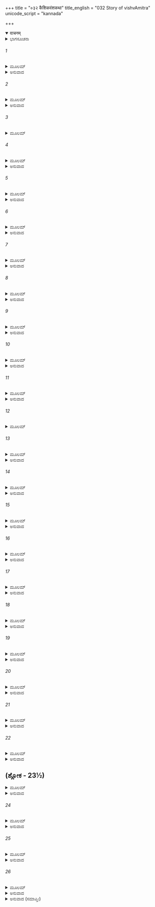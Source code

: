 +++
title = "०३२ कैशिकवंशकथा"
title_english = "032 Story of vishvAmitra"
unicode_script = "kannada"

+++
<details open><summary>वाचनम्</summary>

<div class="audioEmbed"  caption="श्रीराम-हरिसीताराममूर्ति-घनपाठिभ्यां वचनम्" src="https://archive.org/download/Ramayana-recitation-Sriram-harisItArAmamUrti-Ghanapaati-v2/Kanda_1/Kanda_1_BK-032-Koushika_Vamsha_Katha.mp3"></div>
</details>



<details><summary>ಭಾಗಸೂಚನಾ</summary>

ಬ್ರಹ್ಮಪುತ್ರ ಕುಶನ ನಾಲ್ಕು ಮಕ್ಕಳ ವರ್ಣನೆ, ಶೋಣಾನದಿಯ ತೀರ ಪ್ರದೇಶಕ್ಕೆ ವಸುಭೂಮಿ ಎಂದು ಹೆಸರು ಬರಲು ಕಾರಣ, ವಾಯುವಿನ ಕೋಪದಿಂದ ಕುಶನಾಭನ ನೂರು ಕನ್ಯೆಯರು ಕುಬ್ಜರಾದುದು
</details>

###### 1


<details><summary>ಮೂಲಮ್</summary>

ಬ್ರಹ್ಮಯೋನಿರ್ಮಹಾನಾಸೀತ್ ಕುಶೋ ನಾಮ ಮಹಾತಪಾಃ ।  
ಅಕ್ಲಿಷ್ಟವ್ರತಧರ್ಮಜ್ಞಃ ಸಜ್ಜನಪ್ರತಿಪೂಜಕಃ ॥
</details>

<details><summary>ಅನುವಾದ</summary>

ವಿಶ್ವಾಮಿತ್ರರು ಹೇಳುತ್ತಾರೆ - ಶ್ರೀರಾಮಾ! ಹಿಂದೆ ಬ್ರಹ್ಮದೇವರ ಪುತ್ರನಾದ ಕುಶನೆಂಬ ಮಹಾತಪಸ್ವೀ ಪ್ರಸಿದ್ಧ ರಾಜನೊಬ್ಬನಿದ್ದನು. ಅವನು ವ್ರತನಿಷ್ಠನೂ, ಧರ್ಮಜ್ಞನೂ ಆಗಿದ್ದನು. ಧರ್ಮಾತ್ಮರನ್ನೂ, ಮಹಾತ್ಮರನ್ನೂ ಸದಾ ಆದರಿಸುತ್ತಾ ಸತ್ಕರಿಸುತ್ತಿದ್ದನು.॥1॥
</details>

###### 2


<details><summary>ಮೂಲಮ್</summary>

ಸ ಮಹಾತ್ಮಾ ಕುಲೀನಾಯಾಂ ಯುಕ್ತಾಯಾಂ ಸುಮಹಾಬಲಾನ್ ।  
ವೈದರ್ಭ್ಯಾಂ ಜನಯಾಮಾಸ ಚತುರಃ ಸದೃಶಾನ್ಸುತಾನ್ ॥
</details>

<details><summary>ಅನುವಾದ</summary>

ಸತ್ಕುಲ ಪ್ರಸೂತೆಯಾದ ವಿದರ್ಭ ರಾಜಕುಮಾರಿ ವೈದರ್ಭಿ ಎಂಬ ಭಾರ್ಯೆಯಲ್ಲಿ ಮಹಾತ್ಮನಾದ ನರೇಶನು ತನಗೆ ಅನುರೂಪರಾದ ನಾಲ್ಕು ಪುತ್ರರನ್ನು ಪಡೆದನು.॥2॥
</details>

###### 3


<details><summary>ಮೂಲಮ್</summary>

ಕುಶಾಬಂ ಕುಶನಾಭಂ ಚ ಅಸೂರ್ತರಜಸಂ ವಸುಮ್ ।  
ದೀಪ್ತಿಯುಕ್ತಾನ್ಮಹೋತ್ಸಾಹಾನ್ ಕ್ಷತ್ರಧರ್ಮಚಿಕೀರ್ಷಯಾ ॥
</details>

###### 4


<details><summary>ಮೂಲಮ್</summary>

ತಾನುವಾಚ ಕುಶಃ ಪುತ್ರಾನ್ ಧರ್ಮಿಷ್ಠಾನ್ಸತ್ಯವಾದಿನಃ ।  
ಕ್ರಿಯತಾಂ ಪಾಲನಂ ಪುತ್ರಾ ಧರ್ಮಂ ಪ್ರಾಪ್ಸ್ಯಥ ಪುಷ್ಕಲಮ್ ॥
</details>

<details><summary>ಅನುವಾದ</summary>

ಕುಶಾಂಬ, ಕುಶನಾಭ, ಅಮೂರ್ತರಜಸ ಹಾಗೂ ವಸು ಎಂಬ ಈ ನಾಲ್ವರು ತೇಜಸ್ವಿಗಳೂ, ಮಹಾ ಉತ್ಸಾಹಿಗಳೂ ಆಗಿದ್ದರು. ರಾಜಾ ಕುಶನು ಪ್ರಜಾರಕ್ಷಣ ರೂಪೀ, ಕ್ಷಾತ್ರಧರ್ಮ ಪಾಲಿಸುವ ಇಚ್ಛೆಯಿಂದ ತನ್ನ ಧರ್ಮಿಷ್ಠರೂ ಸತ್ಯವಾದಿಗಳೂ ಆದ ಪುತ್ರರಲ್ಲಿ - ಮಕ್ಕಳಿರಾ! ಪ್ರಜೆಯನ್ನು ಪಾಲಿಸಿರಿ, ಇದರಿಂದ ನಿಮಗೆ ಧರ್ಮದ ಪೂರ್ಣಫಲ ಸಿಗುವುದು ಎಂದು ಹೇಳಿದರು.॥3-4॥
</details>

###### 5


<details><summary>ಮೂಲಮ್</summary>

ಕುಶಸ್ಯ ವಚನಂ ಶ್ರುತ್ವಾ ಚತ್ವಾರೋ ಲೋಕಸತ್ತಮಾಃ ।  
ನಿವೇಶಂ ಚಕ್ರಿರೇ ಸರ್ವೇ ಪುರಾಣಾಂ ನೃವರಾಸ್ತದಾ ॥
</details>

<details><summary>ಅನುವಾದ</summary>

ತನ್ನ ಪಿತನಾದ ಮಹಾರಾಜಾ ಕುಶನ ಈ ಮಾತನ್ನು ಕೇಳಿ ಲೋಕೋತ್ತರರಾದ ಆ ನಾಲ್ವರು ನರಶ್ರೇಷ್ಠ ರಾಜಕುಮಾರರು ಆಗ ತಮ-ತಮಗಾಗಿ ಬೇರೆ ಬೇರೆ ನಗರಗಳನ್ನು ನಿರ್ಮಿಸಿಕೊಂಡರು.॥5॥
</details>

###### 6


<details><summary>ಮೂಲಮ್</summary>

ಕುಶಾಂಬಸ್ತು ಮಹಾತೇಜಾಃ ಕೌಶಾಂಬೀಮಕರೋತ್ಪುರೀಮ್ ।  
ಕುಶನಾಭಸ್ತು ಧರ್ಮಾತ್ಮಾ ಪುರಂ ಚಕ್ರೇ ಮಹೋದಯಮ್ ॥
</details>

<details><summary>ಅನುವಾದ</summary>

ಮಹಾತೇಜಸ್ವೀ ಕುಶಾಂಬನು ‘ಕೌಶಾಂಬಿ’ ಎಂಬ ಪುರವನ್ನು ನೆಲೆಗೊಳಿಸಿದನು. (ಅದನ್ನು ಇಂದು ‘ಕೋಸಲ’ ಎಂದು ಹೇಳುತ್ತಾರೆ.) ಧರ್ಮಾತ್ಮಾ ಕುಶನಾಭನು ‘ಮಹೋದಯ’ ಎಂಬ ನಗರವನ್ನು ನಿರ್ಮಾಣ ಮಾಡಿದನು.॥6॥
</details>

###### 7


<details><summary>ಮೂಲಮ್</summary>

ಅಸೂರ್ತರಜಸೋ ನಾಮ ಧರ್ಮಾರಣ್ಯಂ ಮಹಾಮತಿಃ ।  
ಚಕ್ರೇ ಪುರವರಂ ರಾಜಾ ವಸುನಾಮ ಗಿರಿವ್ರಜಮ್ ॥
</details>

<details><summary>ಅನುವಾದ</summary>

ಪರಮ ಬುದ್ಧಿವಂತನಾದ ಅಮೂರ್ತ ರಜಸ್ಸನು ‘ಧರ್ಮಾರಣ್ಯ’ ಎಂಬ ಒಂದು ಶ್ರೇಷ್ಠನಗರವನ್ನು ನೆಲೆಗೊಳಿಸಿದನು ಹಾಗೂ ವಸುವು ‘ಗಿರಿವ್ರಜ’ ಎಂಬ ನಗರವನ್ನು ಸ್ಥಾಪಿಸಿದನು.॥7॥
</details>

###### 8


<details><summary>ಮೂಲಮ್</summary>

ಏಷಾ ವಸುಮತೀ ನಾಮ ವಸೋಸ್ತಸ್ಯ ಮಹಾತ್ಮನಃ ।  
ಏತೇ ಶೈಲವರಾಃ ಪಂಚ ಪ್ರಕಾಶಂತೇ ಸಮಂತತಃ ॥
</details>

<details><summary>ಅನುವಾದ</summary>

ಮಹಾತ್ಮಾ ವಸುವಿನ ಈ ‘ಗಿರಿವ್ರಜ’ ಎಂಬ ರಾಜಧಾನಿಯು ವಸುಮತಿ ಎಂಬ ಹೆಸರಿನಿಂದ ಪ್ರಸಿದ್ಧವಾಯಿತು. ಇದರ ಸುತ್ತಲೂ (ವಿಪುಲ, ವರಾಹ, ಋಷಭ, ಋಷಗಿರಿ ಮತ್ತು ಚೈತ್ಯಕ ಎಂಬ ಐದು ಶ್ರೇಷ್ಠಪರ್ವತಗಳು ಸುಶೋಭಿತವಾಗಿವೆ.॥8॥
</details>

###### 9


<details><summary>ಮೂಲಮ್</summary>

ಸುಮಾಗಧೀ ನದೀ ರಮ್ಯಾ ಮಾಗಧಾನ್ ವಿಶ್ರುತಾಽಽಯಯೌ ।  
ಪಂಚಾನಾಂ ಶೈಲಮುಖ್ಯಾನಾಂ ಮಧ್ಯೇ ಮಾಲೇವ ಶೋಭತೇ ॥
</details>

<details><summary>ಅನುವಾದ</summary>

ಈ ರಮಣೀಯ (ಸೋನಾ) ನದಿಯು ದಕ್ಷಿಣ ಪಶ್ಚಿಮವಾಗಿ ಹರಿಯುತ್ತಾ ಮಗಧ ದೇಶಕ್ಕೆ ಬಂದಿದೆ. ಅದಕ್ಕಾಗಿ ಇಲ್ಲಿ ‘ಸುವಾಗಧೀ’ ಎಂಬ ಹೆಸರಿನಿಂದ ವಿಖ್ಯಾತವಾಗಿದೆ. ಇದು ಈ ಐದು ಶ್ರೇಷ್ಠ ಪರ್ವತಗಳ ನಡುವೆ ಮಾಲೆಯಂತೆ ಸುಶೋಭಿತವಾಗಿದೆ.॥9॥
</details>

###### 10


<details><summary>ಮೂಲಮ್</summary>

ಸೈಷಾ ಹಿ ಮಾಗಧೀ ರಾಮ ವಸೋಸ್ತಸ್ಯ ಮಹಾತ್ಮನಃ ।  
ಪೂರ್ವಾಭಿಚರಿತಾ ರಾಮ ಸುಕ್ಷೇತ್ರಾ ಸಸ್ಯಮಾಲಿನೀ ॥
</details>

<details><summary>ಅನುವಾದ</summary>

ಶ್ರೀರಾಮಾ! ಹೀಗೆ ‘ಮಾಗಧೀ’ ಎಂದು ಪ್ರಸಿದ್ಧವಾದ ಈ ಸೋನಾನದಿಯು ಹಿಂದೆ ಹೇಳಿದ ವಸುವಿನೊಂದಿಗೆ ಸಂಬಂಧಿಸಿದೆ. ರಘುನಂದನ! ಇದು ದಕ್ಷಿಣ-ಪಶ್ಚಿಮದಿಂದ ಬಂದು ಪೂರ್ವೋತ್ತರ ದಿಕ್ಕಿನತ್ತ ಪ್ರವಹಿಸುತ್ತದೆ. ಇದರ ಇಕ್ಕೆಲಗಳಲ್ಲಿಯೂ ಫಲವತ್ತಾದ ಭೂಮಿ ಇದೆ. ಆದ್ದರಿಂದ ಇದು ಸದಾ ಸಸ್ಯಶಾಮಲೆಯಾಗಿ ಹಸುರಾಗಿದ್ದು, ಅಲಂಕೃತವಾಗಿರುತ್ತದೆ.॥10॥
</details>

###### 11


<details><summary>ಮೂಲಮ್</summary>

ಕುಶನಾಭಸ್ತು ರಾಜರ್ಷಿಃ ಕನ್ಯಾಶತಮನುತ್ತಮಮ್ ।  
ಜನಯಾಮಾಸ ಧರ್ಮಾತ್ಮಾ ಘೃತಾಚ್ಯಾಂ ರಘುನಂದನ ॥
</details>

<details><summary>ಅನುವಾದ</summary>

ರಘುಕುಲನಂದನ! ರಾಮ! ಧರ್ಮಾತ್ಮಾ ರಾಜರ್ಷಿ ಕುಶನಾಭನಿಂದ ಘೃತಾಚಿ ಅಪ್ಸರೆಯ ಗರ್ಭದಿಂದ ಪರಮೊತ್ತಮರಾದ ನೂರು ಕನ್ಯೆಯರು ಹುಟ್ಟಿದರು.॥11॥
</details>

###### 12


<details><summary>ಮೂಲಮ್</summary>

ತಾಸ್ತು ಯೌವನಶಾಲಿನ್ಯೋ ರೂಪವತ್ಯಃ ಸ್ವಲಂಕೃತಾಃ ।  
ಉದ್ಯಾನಭೂಮಿಮಾಗಮ್ಯ ಪ್ರಾವೃಷೀವ ಶತಹ್ರದಾಃ ॥
</details>

###### 13


<details><summary>ಮೂಲಮ್</summary>

ಗಾಯಂತ್ಯೋ ನೃತ್ಯಮಾನಾಶ್ಚ ವಾದಯಂತ್ಯಸ್ತು ರಾಘವ ।  
ಆಮೋದಂ ಪರಮಂ ಜಗ್ಮುರ್ವರಾಭರಣಭೂಷಿತಾಃ ॥
</details>

<details><summary>ಅನುವಾದ</summary>

ಅವರೆಲ್ಲರೂ ರೂಪಲಾವಣ್ಯದಿಂದ ಸುಂದರರಾಗಿ ಶೋಭಿಸುತ್ತಿದ್ದರು. ಯುವತಿಯರಾದಾಗ ಅವರ ಸೌಂದರ್ಯ ಇನ್ನೂ ಹೆಚ್ಚಿತು. ಒಂದು ದಿನ ವಸ್ತ್ರಾಭರಣಗಳಿಂದ ಅಲಂಕೃತರಾದ ಆ ರಾಜಕನ್ಯೆಯರು ಅಂದವಾದ ಉದ್ಯಾನವನಕ್ಕೆ ಬಂದು ವರ್ಷಋತುವಿನಲ್ಲಿ ಪ್ರಕಾಶಿಸುವ ವಿದ್ಯುಲ್ಲತೆಗಳಂತೆ ಶೋಭಿಸುತ್ತಿದ್ದರು. ಸುಂದರಾಂಗಿಯರಾದ ಆ ಅಂಗನೆ ಯರು ಹಾಡುತ್ತಾ-ಕುಣಿಯುತ್ತಾ ಆಮೋದ-ಪ್ರಮೋದದಲ್ಲಿ ಮುಳುಗಿದರು.॥12-13॥
</details>

###### 14


<details><summary>ಮೂಲಮ್</summary>

ಅಥ ತಾಶ್ಚಾರುಸರ್ವಾಂಗ್ಯೋ ರೂಪೇಣಾಪ್ರತಿಮಾ ಭುವಿ ।  
ಉದ್ಯಾನಭೂಮಿಮಾಗಮ್ಯ ತಾರಾ ಇವ ಘನಾಂತರೇ ॥
</details>

<details><summary>ಅನುವಾದ</summary>

ಅವರ ಸರ್ವಾಂಗಗಳು ಸುಮನೋಹರವಾಗಿದ್ದವು. ಈ ಭೂತಳದಲ್ಲಿ ಇವರ ರೂಪ-ಸೌಂದರ್ಯಕ್ಕೆ ಎಣೆಯೇ ಇರಲಿಲ್ಲ. ಆ ಉದ್ಯಾನ ವನದಲ್ಲಿ-ಮೋಡಗಳಲ್ಲಿ ಕಣ್ಣುಮುಚ್ಚಾಲೆಯಾಡುವ ನಕ್ಷತ್ರಗಳಂತೆ ಅವರು ಶೋಭಿಸುತ್ತಿದ್ದರು.॥14॥
</details>

###### 15


<details><summary>ಮೂಲಮ್</summary>

ತಾಃ ಸರ್ವಾ ಗುಣಸಂಪನ್ನಾರೂಪ ಯೌವನಸಂಯುತಾಃ ।  
ದೃಷ್ಟ್ವಾ ಸರ್ವಾತ್ಮಕೋ ವಾಯುರಿದಂ ವಚನಮಬ್ರವೀತ್ ॥
</details>

<details><summary>ಅನುವಾದ</summary>

ಆಗ ಉತ್ತಮ ಗುಣಸಂಪನ್ನ, ರೂಪ ಯೌವನದಿಂದ ಶೋಭಿಸುವ ಆ ಎಲ್ಲ ರಾಜಕನ್ಯೆಯನ್ನು ನೋಡಿ ಸರ್ವಾತ್ಮನಾದ ವಾಯುದೇವರು ಈ ಪ್ರಕಾರ ಹೇಳಿದರು-॥15॥
</details>

###### 16


<details><summary>ಮೂಲಮ್</summary>

ಅಹಂ ವಃ ಕಾಮಯೇ ಸರ್ವಾ ಭಾರ್ಯಾ ಮಮ ಭವಿಷ್ಯಥ ।  
ಮಾನುಷಸ್ತ್ಯಜ್ಯತಾಂ ಭಾವೋ ದೀರ್ಘಮಾಯುರವಾಪ್ಸ್ಯಥ ॥
</details>

<details><summary>ಅನುವಾದ</summary>

ಸುಂದರಿಯರಿರಾ! ನಾನು ನಿಮ್ಮೆಲ್ಲರನ್ನು ನನ್ನ ಪ್ರೇಯಸಿಯರಾಗಿ ಪಡೆಯಬೇಕೆಂದು ಬಯಸುತ್ತಿರುವೆನು. ನೀವೆಲ್ಲರೂ ನನ್ನ ಭಾರ್ಯೆಯರಾಗುವಿರಿ. ಈಗ ಮನುಷ್ಯ ಭಾವವನ್ನು ತ್ಯಜಿಸಿ ಮತ್ತು ನನ್ನನ್ನು ಸ್ವೀಕರಿಸಿ ದೇವಾಂಗನೆಯರಂತೆ ದೀರ್ಘಾಯುವನ್ನು ಹೊಂದಿರಿ.॥16॥
</details>

###### 17


<details><summary>ಮೂಲಮ್</summary>

ಚಲಂ ಹಿ ಯೌವನಂ ನಿತ್ಯಂ ಮಾನುಷೇಷು ವಿಶೇಷತಃ ।  
ಅಕ್ಷಯಂ ಯೌವನಂ ಪ್ರಾಪ್ತಾ ಅಮರ್ಯಶ್ಚ ಭವಿಷ್ಯಥ ॥
</details>

<details><summary>ಅನುವಾದ</summary>

ಸಾಧಾರಣವಾಗಿ ಮಾನವ ಶರೀರದಲ್ಲಿ ತಾರುಣ್ಯವು ಎಂದೂ ಸ್ಥಿರವಾಗಿ ಇರುವುದಿಲ್ಲ ಪ್ರತಿಕ್ಷಣ ಕ್ಷೀಣವಾಗುತ್ತಾ ಇರುತ್ತದೆ. ನನ್ನ ಸಂಬಂಧ ಪಡೆದರೆ ನೀವೆಲ್ಲ ಅಕ್ಷಯ ಯೌವನ ಪಡೆದು ಅಮರರಾಗುವಿರಿ.॥17॥
</details>

###### 18


<details><summary>ಮೂಲಮ್</summary>

ತಸ್ಯ ತದ್ವಚನಂ ಶ್ರುತ್ವಾ ವಾಯೋರಕ್ಲಿಷ್ಟಕರ್ಮಣಃ ।  
ಅಪಹಾಸ್ಯ ತತೋ ವಾಕ್ಯಂ ಕನ್ಯಾಶತಮಥಾಬ್ರವೀತ್ ॥
</details>

<details><summary>ಅನುವಾದ</summary>

ನಿರಾತಂಕವಾಗಿ ಮಹಾಕಾರ್ಯವನ್ನು ಮಾಡುವ ವಾಯುದೇವರ ಮಾತನ್ನು ಕೇಳಿ ಆ ನೂರು ಕನ್ಯೆಯರು ಅಪಹಾಸ್ಯಮಾಡಿ ನಗುತ್ತಾ ನುಡಿದರು .॥18॥
</details>

###### 19


<details><summary>ಮೂಲಮ್</summary>

ಅಂತಶ್ಚರಸಿ ಭೂತಾನಾಂ ಸರ್ವೇಷಾಂ ಸುರಸತ್ತಮ ।  
ಪ್ರಭಾವಜ್ಞಾಶ್ಚ ತೇ ಸರ್ವಾಃ ಕಿಮರ್ಥಮವಮನ್ಯಸೇ ॥
</details>

<details><summary>ಅನುವಾದ</summary>

ಸುರಶ್ರೇಷ್ಠನೇ! ನೀನು ಪ್ರಾಣವಾಯುವಾಗಿ ಸಮಸ್ತ ಪ್ರಾಣಿಗಳ ಒಳಗೆ ಸಂಚರಿಸುತ್ತಿರುವೆ. ನಮ್ಮಲ್ಲಿಯೂ ನೀನು ವ್ಯಾಪ್ತನಾಗಿರುವೆ. ಹಾಗಿರುವಾಗ ನಮ್ಮೆಲ್ಲರ ಮನಸ್ಸಿನಲ್ಲಿ ನಿನ್ನ ಕುರಿತಾದ ಆಕರ್ಷಣೆ ಇಲ್ಲವೆಂಬುದು ತಿಳಿಯಲಾರೆಯಾ? ನಮಗೆ ನಿನ್ನ ಕುರಿತು ಅನುರಾಗವಿಲ್ಲವೆಂದು ತಿಳಿದಿದ್ದರೂ ಇಂತಹ ಅನುಚಿತ ಪ್ರಸ್ತಾಪವನ್ನು ಮಾಡಿ ನಮ್ಮನ್ನು ಏಕೆ ಅಪಮಾನಪಡಿಸುತ್ತಿರುವೆ.॥19॥
</details>

###### 20


<details><summary>ಮೂಲಮ್</summary>

ಕುಶನಾಭಸುತಾಃ ದೇವ ಸಮಸ್ತಾಃ ಸುರಸತ್ತಮ ।  
ಸ್ಥಾನಾಚ್ಚ್ಯಾವಯಿತುಂ ದೇವಂ ರಕ್ಷಾಮಸ್ತು ತಪೋವಯಮ್ ॥
</details>

<details><summary>ಅನುವಾದ</summary>

ಸುರಶ್ರೇಷ್ಠ ದೇವನೇ! ನಾವೆಲ್ಲರೂ ರಾಜರ್ಷಿ ಕುಶನಾಭನ ಕನ್ಯೆಯರು. ದೇವತೆಯಾಗಿದ್ದರೂ ಶಾಪಕೊಟ್ಟು ನಿನ್ನನ್ನು ವಾಯುಪದವಿಯಿಂದ ಭ್ರಷ್ಟಪಡಿಸಬಲ್ಲೆವು. ಆದರೂ ಹೀಗೆ ಮಾಡಲು ಬಯಸುವುದಿಲ್ಲ; ಏಕೆಂದರೆ ನಾವು ನಮ್ಮ ತಪಸ್ಸನ್ನು ಸುರಕ್ಷಿತವಾಗಿ ಇಡುವೆವು.॥20॥
</details>

###### 21


<details><summary>ಮೂಲಮ್</summary>

ಮಾ ಭೂತ್ಸಕಾಲೋ ದುರ್ಮೇಧಃ ಪಿತರಂ ಸತ್ಯವಾದಿನಮ್ ।  
ಅವಮನ್ಯ ಸ್ವಧರ್ಮೇಣ ಸ್ವಯಂ ವರಮುಪಾಸ್ಮಹೇ ॥
</details>

<details><summary>ಅನುವಾದ</summary>

ದುರ್ಮತಿಯೇ! ನಾವು ನಮ್ಮ ಸತ್ಯವಾದೀ ತಂದೆಯನ್ನು ಅವಹೇಳನ ಮಾಡಿ ಕಾಮವಶ ಅಥವಾ ಅತ್ಯಂತ ಅಧರ್ಮ ಪೂರ್ವಕ ಸ್ವತಃ ವರನನ್ನು ಹುಡುಕಿಕೊಳ್ಳುವ ಸಮಯ ಎಂದಿಗೂ ಬರದಿರಲಿ.॥21॥
</details>

###### 22


<details><summary>ಮೂಲಮ್</summary>

ಪಿತಾ ಹಿ ಪ್ರಭುರಸ್ಮಾಕಂ ದೈವತಂ ಪರಮಂ ಚ ಸಃ ।  
ಯಸ್ಯ ನೋ ದಾಸ್ಯತಿ ಪಿತಾ ಸ ನೋ ಭರ್ತಾ ಭವಿಷ್ಯತಿ ॥
</details>

<details><summary>ಅನುವಾದ</summary>

ನಮ್ಮ ಮೇಲೆ ತಂದೆಯದೇ ಪ್ರಭುತ್ವವಾಗಿರುವುದು, ಅವರೇ ನಮಗೆ ಸರ್ವಶ್ರೇಷ್ಠ ದೇವತೆಯಾಗಿರುವರು. ನಮ್ಮ ಪಿತನು ನಮ್ಮನ್ನು ಯಾರ ಕೈಗೊಪ್ಪಿಸುವನೋ ಅವನೇ ನಮಗೆ ಪತಿಯಾಗುವನು.॥22॥
</details>

## (ಶ್ಲೋಕ - 23½)


<details><summary>ಮೂಲಮ್</summary>

ತಾಸಾಂ ತು ವಚನಂ ಶ್ರುತ್ವಾ ಹರಿಃ ಪರಮಕೋಪನಃ ।  
ಪ್ರವಿಶ್ಯ ಸರ್ವಗಾತ್ರಾಣಿ ಬಭಂಜ ಭಗವಾನ್ ಪ್ರಭುಃ ॥  
ಅರತ್ನಿಮಾತ್ರಾಕೃತಯೋ ಭಗ್ನಗಾತ್ರಾ ಭಯಾರ್ದಿತಾಃ ।
</details>

<details><summary>ಅನುವಾದ</summary>

ಅವರ ಈ ಮಾತನ್ನು ಕೇಳಿ ವಾಯುದೇವರು ಅತ್ಯಂತ ಕುಪಿತರಾದರು. ಆ ಐಶ್ವರ್ಯಶಾಲಿ ಪ್ರಭುವು ಅವರೊಳಗೆ ಪ್ರವೇಶಿಸಿ ಅವರ ಎಲ್ಲ ಅವಯವಗಳನ್ನು ಅಂಕು ಡೊಂಕಾಗಿಸಿದನು. ಶರೀರವು ಮುದುಡಿಹೋದದ್ದರಿಂದ ಅವರು ಕುಳ್ಳಿಯರಾದರು. ಅವರ ಆಕೃತಿ ಮುಷ್ಠಿಬಿಗಿದ ಕೈಯಷ್ಟು ಆಯಿತು. ಅವರು ಭಯದಿಂದ ವ್ಯಾಕುಲರಾದರು.॥23½॥
</details>

###### 24


<details><summary>ಮೂಲಮ್</summary>

ತಾಃ ಕನ್ಯಾ ವಾಯುನಾ ಭಗ್ನಾ ವಿವಿಶುರ್ನೃಪತೇರ್ಗೃಹಮ್ ।  
ಪ್ರವಿಶ್ಚ ಚ ಸಂಭ್ರಾಂತಾಃ ಸಲಜ್ಜಾಃ ಸಾಸ್ರಲೋಚನಾಃ ॥
</details>

<details><summary>ಅನುವಾದ</summary>

ವಾಯುದೇವರಿಂದ ಕುಬ್ಜೆಯರಾದ ಆ ಕನ್ಯೆಯರು ಅರಮನೆಯನ್ನು ಪ್ರವೇಶಿಸಿ ನಾಚಿಕೆಯಿಂದ ಉದ್ವಿಗ್ನರಾದರು. ಅವರ ಕಣ್ಣುಗಳಿಂದ ನೀರು ಧಾರಾಕಾರಾವಾಗಿ ಹರಿಯತೊಡಗಿತು.॥24॥
</details>

###### 25


<details><summary>ಮೂಲಮ್</summary>

ಸ ಚ ತಾ ದಯಿತಾ ಭಗ್ನಾಃ ಕನ್ಯಾಃ ಪರಮಶೋಭನಾಃ ।  
ದೃಷ್ಟ್ವಾ ದೀನಾಸ್ತದಾ ರಾಜಾ ಸಂಭ್ರಾಂತ ಇದಮಬ್ರವೀತ್ ॥
</details>

<details><summary>ಅನುವಾದ</summary>

ಪರಮ ಸುಂದರಿಯರಾದ ಪ್ರೀತಿಯ ತನ್ನ ಪುತ್ರಿಯರ ಈ ವಿರೂಪವನ್ನು ಕಂಡು ರಾಜಾ ಕುಶನಾಭನು ಗಾಬರಿಗೊಂಡು ಹೀಗೆ ನುಡಿದನು.॥25॥
</details>

###### 26


<details><summary>ಮೂಲಮ್</summary>

ಕಿಮಿದಂ ಕಥ್ಯತಾಂ ಪುತ್ರ್ಯಃ ಕೋ ಧರ್ಮಮವಮನ್ಯತೇ ।  
ಕುಬ್ಜಾಃ ಕೇನ ಕೃತಾಃ ಸರ್ವಾಶ್ಚೇಷ್ಟಂತ್ಯೋ ನಾಭಿಭಾಷಥ ।  
ಏವಂ ರಾಜಾ ವಿನಿಃಶ್ವಸ್ಯ ಸಮಾಧಿಂ ಸಮಾಧಿಂ ತತಃ ॥
</details>

<details><summary>ಅನುವಾದ</summary>

ಪುತ್ರಿಯರಿರಾ! ಇದೇನಾಯಿತು? ತಿಳಿಸಿರಿ. ಯಾವ ಪ್ರಾಣಿಯು ಧರ್ಮವನ್ನು ಅವಹೇಳನ ಮಾಡಿದುದು? ಯಾರು ನಿಮ್ಮನ್ನು ಕುಳ್ಳಿಯರಾಗಿಸಿದರು? ಇದರಿಂದ ನೀವು ಒದ್ದಾಡುತ್ತಿರುವಿರಿ. ನೀವು ಏನನ್ನೂ ಏಕೆ ಹೇಳುವುದಿಲ್ಲ? ಎಂದು ಹೇಳುತ್ತಾ ನಿಟ್ಟುಸಿರುಬಿಟ್ಟನು. ಅವರು ಉತ್ತರ ಹೇಳುವರೆಂದು ಗಮನಿಸುತ್ತಾ ಕುಳಿತನು.॥26॥
</details>

<details><summary>ಅನುವಾದ (ಸಮಾಪ್ತಿಃ)</summary>

ವಾಲ್ಮೀಕಿ ವಿರಚಿತ ಆರ್ಷ ರಾಮಾಯಣ ಆದಿಕಾವ್ಯದ ಬಾಲಕಾಂಡದಲ್ಲಿ ಮೂವತ್ತೆರಡನೆಯ ಸರ್ಗ ಪೂರ್ಣವಾಯಿತು. ॥32॥
</details>
